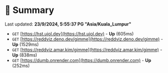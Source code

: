 # 📖 Summary
Last updated: **23/9/2024, 5:55:37 PG "Asia/Kuala_Lumpur"**

- `GET` [https://hst.ujol.dev](https://hst.ujol.dev) - **Up** (605ms)
- `GET` [https://reddviz.deno.dev/gimme](https://reddviz.deno.dev/gimme) - **Up** (1529ms)
- `GET` [https://reddviz.amar.kim/gimme](https://reddviz.amar.kim/gimme) - **Up** (838ms)
- `GET` [https://dumb.onrender.com](https://dumb.onrender.com) - **Up** (252ms)
